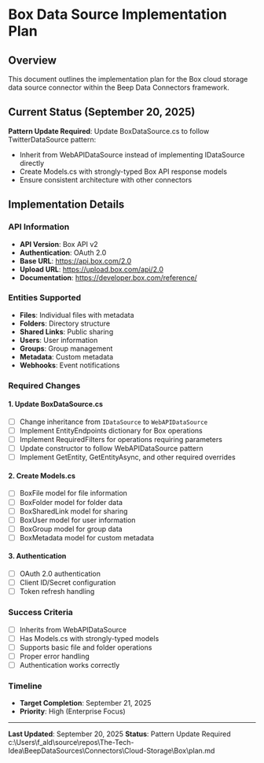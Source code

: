 # Box Data Source Implementation Plan

## Overview
This document outlines the implementation plan for the Box cloud storage data source connector within the Beep Data Connectors framework.

## Current Status (September 20, 2025)
**Pattern Update Required**: Update BoxDataSource.cs to follow TwitterDataSource pattern:
- Inherit from WebAPIDataSource instead of implementing IDataSource directly
- Create Models.cs with strongly-typed Box API response models
- Ensure consistent architecture with other connectors

## Implementation Details

### API Information
- **API Version**: Box API v2
- **Authentication**: OAuth 2.0
- **Base URL**: https://api.box.com/2.0
- **Upload URL**: https://upload.box.com/api/2.0
- **Documentation**: https://developer.box.com/reference/

### Entities Supported
- **Files**: Individual files with metadata
- **Folders**: Directory structure
- **Shared Links**: Public sharing
- **Users**: User information
- **Groups**: Group management
- **Metadata**: Custom metadata
- **Webhooks**: Event notifications

### Required Changes

#### 1. Update BoxDataSource.cs
- [ ] Change inheritance from `IDataSource` to `WebAPIDataSource`
- [ ] Implement EntityEndpoints dictionary for Box operations
- [ ] Implement RequiredFilters for operations requiring parameters
- [ ] Update constructor to follow WebAPIDataSource pattern
- [ ] Implement GetEntity, GetEntityAsync, and other required overrides

#### 2. Create Models.cs
- [ ] BoxFile model for file information
- [ ] BoxFolder model for folder data
- [ ] BoxSharedLink model for sharing
- [ ] BoxUser model for user information
- [ ] BoxGroup model for group data
- [ ] BoxMetadata model for custom metadata

#### 3. Authentication
- [ ] OAuth 2.0 authentication
- [ ] Client ID/Secret configuration
- [ ] Token refresh handling

### Success Criteria
- [ ] Inherits from WebAPIDataSource
- [ ] Has Models.cs with strongly-typed models
- [ ] Supports basic file and folder operations
- [ ] Proper error handling
- [ ] Authentication works correctly

### Timeline
- **Target Completion**: September 21, 2025
- **Priority**: High (Enterprise Focus)

---

**Last Updated**: September 20, 2025
**Status**: Pattern Update Required</content>
<parameter name="filePath">c:\Users\f_ald\source\repos\The-Tech-Idea\BeepDataSources\Connectors\Cloud-Storage\Box\plan.md